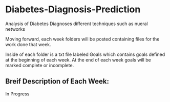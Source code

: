 # Diabetes-Diagnosis-Prediction
Analysis of Diabetes Diagnoses different techniques such as nueral networks

Moving forward, each week folders will be posted containing files for the work done that week.

Inside of each folder is a txt file labeled Goals which contains goals defined at the beginning of each week.
At the end of each week goals will be marked complete or incomplete.

Breif Description of Each Week:
----------------------------------------------
In Progress
